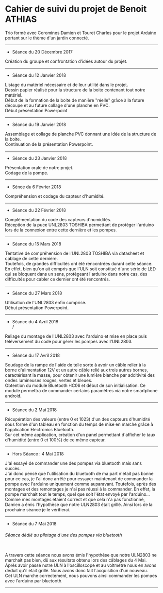 <h1>Cahier de suivi du projet de Benoit ATHIAS</h1>


Trio formé avec Coromines Damien et Touret Charles pour le projet Arduino portant sur le thème d'un jardin connecté.

-------------------------------------------------------------------------------------------
<ul>
<li> Séance du 20 Décembre 2017 </li>
</ul>
Création du groupe et confrontation d'idées autour du projet.


-------------------------------------------------------------------------------------------
<ul>
<li> Séance du 12 Janvier 2018 </li>
</ul>
Listage du matériel nécessaire et de leur utilité dans le projet.
<br>
Dessin papier réalisé pour la structure de la boite contenant tout notre matériel.
<br>
Début de la formation de la boite de manière "réelle" grâce à la future découpe et au future collage d'une planche en PVC.
<br>
Début présentation Powerpoint


-------------------------------------------------------------------------------------------

<ul>
<li> Séance du 19 Janvier 2018 </li>

</ul>
Assemblage et collage de planche PVC donnant une idée de la structure de la boite.
<br>
Continuation de la présentation Powerpoint.


-------------------------------------------------------------------------------------------

<ul>
<li> Séance du 23 Janvier 2018 </li>
</ul>
Présentation orale de notre projet.
<br>
Codage de la pompe.

-------------------------------------------------------------------------------------------

<ul>
<li> Sénce du 6 Février 2018 </li>
</ul>
Compréhension et codage du capteur d'humidité.

-------------------------------------------------------------------------------------------

<ul>
<li> Séance du 22 Février 2018 </li>
</ul>
Complémentation du code des capteurs d'humidités.
<br>
Réception de la puce UNL2803 TOSHIBA permettant de protéger l'arduino lors de la connexion entre cette dernière et les pompes.
<br>

-------------------------------------------------------------------------------------------

<ul>
<li> Séance du 15 Mars 2018 </li>
</ul>
Tentative de compréhension de l'UNL2803 TOSHIBA via datasheet et cablage de cette dernière.
<br>
Toutefois, de grandes difficultés ont été rencontrées durant cette séance.
<br>
En effet, bien qu'on ait compris que l'ULN soit constitué d'une série de LED qui se bloquent dans un sens, protégeant l'arduino dans notre cas, des difficultés pour cabler ce dernier ont été rencontrés.


-------------------------------------------------------------------------------------------

<ul>
<li> Séance du 27 Mars 2018 </li>
</ul>
Utilisation de l'UNL2803 enfin comprise.
<br>
Début présentation Powerpoint.
<br>

-------------------------------------------------------------------------------------------

<ul>
<li> Séance du 4 Avril 2018 </li>
/</ul>
Reliage du montage de l'UNL2803 avec l'arduino et mise en place puis téléversement du code pour gérer les pompes avec l'UNL2803.
<br>

-------------------------------------------------------------------------------------------


<ul>
<li> Séance du 17 Avril 2018 </li>
</ul>
Soudage de la rampe de l'aide de telle sorte à avoir un câble relier à la borne d'alimentation 12V et un autre câble relié aux trois autres bornes, caractérisant la masse, pour obtenir une lumière blanche par additivité des ondes lumineuses rouges, vertes et bleues.
<br>
Obtention du module Bluetooth HC06 et début de son initialisation. Ce module permettra de commander certains paramètres via notre smartphone android.
<br>

-------------------------------------------------------------------------------------------

<ul>
<li> Séance du 2 Mai 2018 </li>
</ul>
Récupération des valeurs (entre 0 et 1023) d'un des capteurs d'humidité sous forme d'un tableau en fonction du temps de mise en marche grâce à l'application Electronics Bluetooth.
<br>
Sur cet même application, création d'un panel permettant d'afficher le taux d'humidité (entre 0 et 100%) de ce même capteur.

-------------------------------------------------------------------------------------------

<ul>
<li> Hors Séance : 4 Mai 2018 </li>
</ul>
J'ai essayé de commander une des pompes via bluetooth mais sans succès.
<br>
J'ai donc pensé que l'utilisation du bluetooth de ma part n'était pas bonne pour ce cas, je l'ai donc arrêté pour essayer maintenant de commander la pompe avec l'arduino uniquement comme auparavant. Toutefois, après des montages et des remontages je n'ai pas réussi à la commander. En effet, la pompe marchait tout le temps, quel que soit l'état envoyé par l'arduino...
<br>
Comme mes montages étaient correct et que cela n'a pas fonctionné, Damien a émis l'hypothèse que notre ULN2803 était grillé. Ainsi lors de la prochaine séance je le vérifierai.

-------------------------------------------------------------------------------------------

<ul>
<li> Séance du 7 Mai 2018 </li>
</ul>
<h6>Séance dédié au pilotage d'une des pompes via bluetooth</h6>
<br>
A travers cette séance nous avons émis l'hypothèse que notre ULN2803 ne marchait pas bien, dû aux résultats obtenu lors des câblages du 4 Mai.
<br>
Après avoir passé notre ULN à l'oscilloscope et au voltmètre nous en avons déduit qu'il était grillé. Nous avons donc fait l'acquisition d'un nouveau.
<br>
Cet ULN marche correctement, nous pouvons ainsi commander les pompes avec l'arduino par bluetooth.
  
-------------------------------------------------------------------------------------------

